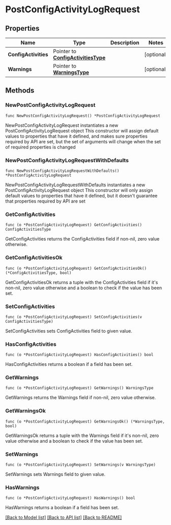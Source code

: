 # PostConfigActivityLogRequest

## Properties

Name | Type | Description | Notes
------------ | ------------- | ------------- | -------------
**ConfigActivities** | Pointer to [**ConfigActivitiesType**](ConfigActivitiesType.md) |  | [optional] 
**Warnings** | Pointer to [**WarningsType**](WarningsType.md) |  | [optional] 

## Methods

### NewPostConfigActivityLogRequest

`func NewPostConfigActivityLogRequest() *PostConfigActivityLogRequest`

NewPostConfigActivityLogRequest instantiates a new PostConfigActivityLogRequest object
This constructor will assign default values to properties that have it defined,
and makes sure properties required by API are set, but the set of arguments
will change when the set of required properties is changed

### NewPostConfigActivityLogRequestWithDefaults

`func NewPostConfigActivityLogRequestWithDefaults() *PostConfigActivityLogRequest`

NewPostConfigActivityLogRequestWithDefaults instantiates a new PostConfigActivityLogRequest object
This constructor will only assign default values to properties that have it defined,
but it doesn't guarantee that properties required by API are set

### GetConfigActivities

`func (o *PostConfigActivityLogRequest) GetConfigActivities() ConfigActivitiesType`

GetConfigActivities returns the ConfigActivities field if non-nil, zero value otherwise.

### GetConfigActivitiesOk

`func (o *PostConfigActivityLogRequest) GetConfigActivitiesOk() (*ConfigActivitiesType, bool)`

GetConfigActivitiesOk returns a tuple with the ConfigActivities field if it's non-nil, zero value otherwise
and a boolean to check if the value has been set.

### SetConfigActivities

`func (o *PostConfigActivityLogRequest) SetConfigActivities(v ConfigActivitiesType)`

SetConfigActivities sets ConfigActivities field to given value.

### HasConfigActivities

`func (o *PostConfigActivityLogRequest) HasConfigActivities() bool`

HasConfigActivities returns a boolean if a field has been set.

### GetWarnings

`func (o *PostConfigActivityLogRequest) GetWarnings() WarningsType`

GetWarnings returns the Warnings field if non-nil, zero value otherwise.

### GetWarningsOk

`func (o *PostConfigActivityLogRequest) GetWarningsOk() (*WarningsType, bool)`

GetWarningsOk returns a tuple with the Warnings field if it's non-nil, zero value otherwise
and a boolean to check if the value has been set.

### SetWarnings

`func (o *PostConfigActivityLogRequest) SetWarnings(v WarningsType)`

SetWarnings sets Warnings field to given value.

### HasWarnings

`func (o *PostConfigActivityLogRequest) HasWarnings() bool`

HasWarnings returns a boolean if a field has been set.


[[Back to Model list]](../README.md#documentation-for-models) [[Back to API list]](../README.md#documentation-for-api-endpoints) [[Back to README]](../README.md)


